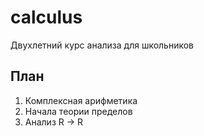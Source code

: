# calculus
Двухлетний курс анализа для школьников

## План
1. Комплексная арифметика
1. Начала теории пределов
1. Анализ R -> R
